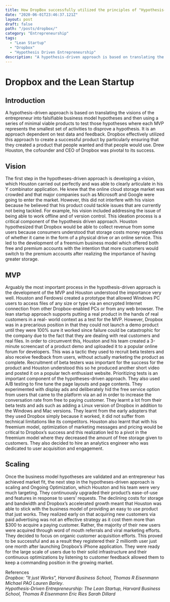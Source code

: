 ```yaml
---
title: How DropBox successfully utilized the principles of "Hypothesis-Driven Entrepreneurship"
date: "2020-06-01T23:46:37.121Z"
layout: post
draft: false
path: "/posts/dropbox/"
category: "Entrepreneurship"
tags:
  - "Lean Startup"
  - "Dropbox"
  - "Hypothesis Driven Entrepreneurship"
description: "A hypothesis-driven approach is based on translating the visions of the entrepreneur into falsifiable business model hypotheses and then using a series of minimal viable products to test those hypotheses. In this post, I examine how dropbox successfully utilized this approach to build a successful company"
---
```


# Dropbox and the Lean Startup
## Introduction
A hypothesis-driven approach is based on translating the visions of the entrepreneur into falsifiable business model hypotheses and then using a series of minimal viable products to test those hypotheses where each MVP represents the smallest set of activities to disprove a hypothesis. It is an approach dependent on test data and feedback. Dropbox effectively utilized this approach to create a successful product by particularly ensuring that they created a product that people wanted and that people would use. Drew Houston, the cofounder and CEO of Dropbox was pivotal to its success.
## Vision
The first step in the hypotheses-driven approach is developing a vision, which Houston carried out perfectly and was able to clearly articulate in his Y combinator application. He knew that the online cloud storage market was crowded and that major companies such as Microsoft and Google were going to enter the market. However, this did not interfere with his vision because he believed that his product could tackle issues that are currently not being tackled. For example, his vision included addressing the issue of being able to work offline and of version control. This ideation process is a critical component of the hypothesis driven approach. Houston hypothesized that Dropbox would be able to collect revenue from some users because consumers understood that storage costs money regardless of whether it came in the form of a physical drive or an online service. This led to the development of a freemium business model which offered both free and premium accounts with the intention that more customers would switch to the premium accounts after realizing the importance of having greater storage.
## MVP
Arguably the most important process in the hypothesis-driven approach is the development of the MVP and Houston understood the importance very well. Houston and Ferdowsi created a prototype that allowed Windows PC users to access files of any size or type via an encrypted Internet connection from other Dropbox-enabled PCs or from any web browser. The lean startup approach supports putting a real product in the hands of real customers in a real- world context as a test for the MVP. However, Dropbox was in a precarious position in that they could not launch a demo product until they were 100% sure it worked since failure could be catastrophic for the company due to the fact that they are dealing with real customers and real files. In order to circumvent this, Houston and his team created a 3-minute screencast of a product demo and uploaded it to a popular online forum for developers. This was a tactic they
used to recruit beta testers and also receive feedback from users, without actually marketing the product as complete. Recruitment of beta testers was important for the success for the product and Houston understood this so he produced another short video and posted it on a popular tech enthusiast website. Prioritizing tests is an important component of the hypotheses-driven approach. They also used A/B testing to fine tune the page layouts and page contents. They experimented with display ads and deliberately hid the free service option from users that came to the platform via an ad in order to increase the conversation rate from free to paying customer. They learnt a lot from their beta tests and ads such as adding a Linux version of Dropbox in addition to the Windows and Mac versions. They learnt from the early adopters that they used Dropbox simply because it worked, it did not suffer from technical limitations like its competitors. Houston also learnt that with his freemium model, optimization of marketing messages and pricing would be critical to Dropbox’s success and this realization led to a pivot in the freemium model where they decreased the amount of free storage given to customers. They also decided to hire an analytics engineer who was dedicated to user acquisition and engagement.
## Scaling
Once the business model hypotheses are validated and an entrepreneur has achieved market fit, the next step in the hypotheses-driven approach is scaling and Ongoing Optimization, which Houston and his team were very much targeting. They continuously upgraded their product’s ease-of-use and features in response to users’ requests. The declining costs for storage and bandwidth and Dropbox’s accelerated growth meant that Houston was able to stick with the business model of providing an easy to use product that just works. They realized early on that acquiring new customers via paid advertising was not an effective strategy as it cost them more than $300 to acquire a paying customer. Rather, the majority of their new users were acquired through word of mouth referrals and viral marketing efforts. They decided to focus on organic customer acquisition efforts. This proved to be successful and as a result they registered their 2 millionth user just one month after launching Dropbox’s iPhone application. They were ready for the large scale of users due to their solid infrastructure and their continuous optimizations by listening to customer feedback allowed them to keep a commanding position in the growing market.

References<br>*Dropbox: "It just Works", Harvard Business School, Thomas R Eisenmann Michael PAO Lauren Barley*. <br>*Hypothesis-Driven Entrepreneurship: The Lean Startup, Harvard Business School, Thomas R Eisenmann Eric Ries Sarah Dillard*